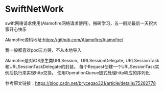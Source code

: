 # SwiftNetWork

swift网络请求使用(Alamofire网络请求使用)，搬砖学习，五一假期最后一天祝大家开心快乐


Alamofire源码地址:https://github.com/Alamofire/Alamofire/


我一般都喜欢pod三方哭，不从本地导入


Alamofire是对iOS原生类URLSession,  URLSessionDelegate, URLSessionTask和URLSessionTaskDelegate的封装， 每个Request创建一个URLSessionTask实例后执行来实现http交换， 使用OperationQueue链式处理http响应的序列化


参考原文链接：https://blog.csdn.net/brycegao321/article/details/75282778

